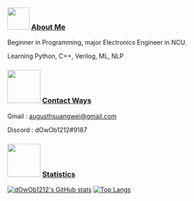 ### <img src="https://user-images.githubusercontent.com/100607574/157186054-5b93103c-80ca-472b-bff3-87b56edb26b5.gif" width=50>  <ins>About Me</ins>


Beginner in Programming, major Electronics Engineer in NCU.


Learning Python, C++, Verilog, ML, NLP
### <img src="https://user-images.githubusercontent.com/100607574/157188301-590e95f1-22f9-489d-b564-37521eb924b2.gif" width=75>  <ins>Contact Ways</ins>
Gmail : augusthsuangwei@gmail.com


Discord : dOwOb1212#9187

### <img src="https://user-images.githubusercontent.com/100607574/157188828-adf85d37-c237-4cd9-b19f-ce8e56fb2b71.gif" width=75>  <ins>Statistics</ins>
[![dOwOb1212's GitHub stats](https://github-readme-stats.vercel.app/api?username=dOwOb1212)](https://github.com/dOwOb1212/github-readme-stats)
[![Top Langs](https://github-readme-stats.vercel.app/api/top-langs/?username=dOwOb1212&langs_count=8)](https://github.com/dOwOb1212/github-readme-stats)
<!--
**dOwOb1212/dOwOb1212** is a ✨ _special_ ✨ repository because its `README.md` (this file) appears on your GitHub profile.

Here are some ideas to get you started:

- 🔭 I’m currently working on ...
- 🌱 I’m currently learning ...
- 👯 I’m looking to collaborate on ...
- 🤔 I’m looking for help with ...
- 💬 Ask me about ...
- 📫 How to reach me: ...
- 😄 Pronouns: ...
- ⚡ Fun fact: ...
-->
